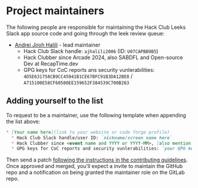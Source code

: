 # Project maintainers

The following people are responsible for maintaining the Hack Club Leeks Slack app
source code and going through the leek review queue:

* [Andrei Jiroh Halili](htttps://mau.dev/ajhalili2006) - lead maintainer
  * Hack Club Slack handle: `ajhalili2006` (ID: `U07CAPBB9B5`)
  * Hack Clubber since Arcade 2024, also SABDFL and Open-source Dev at RecapTime.dev
  * GPG keys for CoC reports ans security vunlerabilities: `4D5E631758CB9CC45941B1CE67BFC91B3DA12BE8` / `A715100E58CF60500EE159652F384539C700B263`

## Adding yourself to the list

To request to be a maintainer, use the following template when
appending the list above:

```md
* [Your name here](link to your website or code forge profile)
  * Hack Club Slack handle/user ID: `nickname/screen name here`
  * Hack Clubber since <event name and YYYY or YYYY-MM>, [also mention any other affliations here]
  * GPG keys for CoC reports and security vunlerabilities: `your GPG key IDs here used for commit signing` / <https://your.domain.tld/path/to/gpg.pub>
```

Then send a patch [following the instructions in the contributing guidelines].
Once approved and merged, you'll expect a invite to maintain the GitHub repo and
a notification on being granted the maintainer role on the GitLab repo.

[following the instructions in the contributing guidelines]: ../CONTRIBUTING.md#sending-patches
